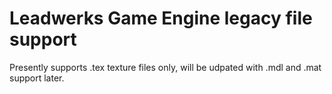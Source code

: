 # Leadwerks Game Engine legacy file support

Presently supports .tex texture files only, will be udpated with .mdl and .mat support later.
